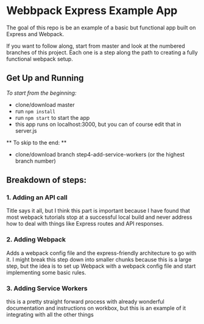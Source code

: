 # Webbpack Express Example App

The goal of this repo is be an example of a basic but functional app built on Express and Webpack. 

If you want to follow along, start from master and look at the numbered branches of this project. Each one is a step along the path to creating a fully functional webpack setup. 

## Get Up and Running

*To start from the beginning:*
- clone/download master
- run ```npm install```
- run ```npm start``` to start the app
- this app runs on localhost:3000, but you can of course edit that in server.js

** To skip to the end: **
- clone/download branch step4-add-service-workers (or the highest branch number)

## Breakdown of steps:

### 1. Adding an API call

Title says it all, but I think this part is important because I have found that most webpack tutorials stop at a successful local build and never address how to deal with things like Express routes and API responses.

### 2. Adding Webpack

Adds a webpack config file and the express-friendly architecture to go with it. I might break this step down into smaller chunks because this is a large step, but the idea is to set up Webpack with a webpack config file and start implementing some basic rules. 

### 3. Adding Service Workers

this is a pretty straight forward process with already wonderful documentation and instructions on workbox, but this is an example of it integrating with all the other things
